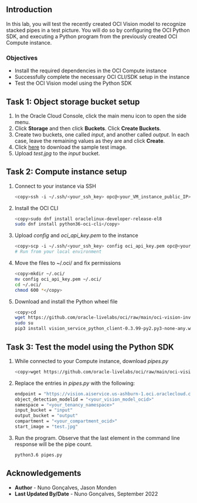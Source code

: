 ## Introduction

In this lab, you will test the recently created OCI Vision model to recognize stacked pipes in a test picture. You will do so by configuring the OCI Python SDK, and executing a Python program from the previously created OCI Compute instance.

### Objectives

- Install the required dependencies in the OCI Compute instance
- Successfully complete the necessary OCI CLI/SDK setup in the instance
- Test the OCI Vision model using the Python SDK

## Task 1: Object storage bucket setup

1. In the Oracle Cloud Console, click the main menu icon to open the side menu.
2. Click **Storage** and then click **Buckets**. Click **Create Buckets**.
3. Create two buckets, one called *input*, and another called *output*. In each case, leave the remaining values as they are and click **Create**.
4. Click [here](https://github.com/oracle-livelabs/oci/raw/main/oci-vision-inventory/images/model/test.jpg) to download the sample test image. 
5. Upload *test.jpg* to the *input* bucket.

## Task 2: Compute instance setup

1. Connect to your instance via SSH

      ```bash
      <copy>ssh -i ~/.ssh/<your_ssh_key> opc@<your_VM_instance_public_IP></copy>
      ```

2. Install the OCI CLI

      ```bash
      <copy>sudo dnf install oraclelinux-developer-release-el8
      sudo dnf install python36-oci-cli</copy>
      ``` 

3. Upload *config* and *oci_api_key.pem* to the instance

      ```bash
      <copy>scp -i ~/.ssh/<your_ssh_key> config oci_api_key.pem opc@<your_VM_instance_public_IP>:/home/opc</copy>
      # Run from your local environment
      ```

4. Move the files to ~/.oci/ and fix permissions

      ```bash
      <copy>mkdir ~/.oci/
      mv config oci_api_key.pem ~/.oci/
      cd ~/.oci/
      chmod 600 *</copy>
      ```

5. Download and install the Python wheel file

      ```bash
      <copy>cd
      wget https://github.com/oracle-livelabs/oci/raw/main/oci-vision-inventory/files/vision_service_python_client-0.3.99-py2.py3-none-any.whl
      sudo su
      pip3 install vision_service_python_client-0.3.99-py2.py3-none-any.whl</copy>
      ```

## Task 3: Test the model using the Python SDK

1. While connected to your Compute instance, download *pipes.py*

      ```bash
      <copy>wget https://github.com/oracle-livelabs/oci/raw/main/oci-vision-inventory/files/pipes.py</copy>
      ```

2. Replace the entries in *pipes.py* with the following:

      ```bash
      endpoint = "https://vision.aiservice.us-ashburn-1.oci.oraclecloud.com"
      object_detection_modelid = "<your_vision_model_ocid>"
      namespace = "<your_tenancy_namespace>"
      input_bucket = "input"
      output_bucket = "output"
      compartment = "<your_compartment_ocid>"
      start_image = "test.jpg"
      ```

3. Run the program. Observe that the last element in the command line response will be the pipe count.

      ```bash
      python3.6 pipes.py
      ```

## Acknowledgements

* **Author** - Nuno Gonçalves, Jason Monden
* **Last Updated By/Date** - Nuno Gonçalves, September 2022